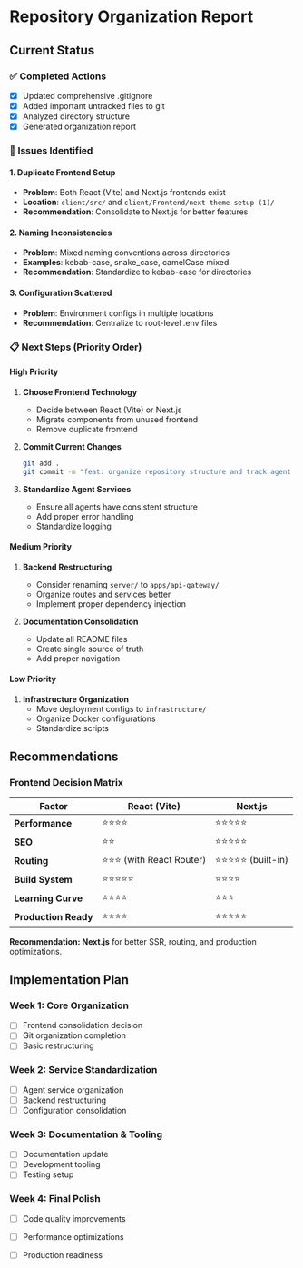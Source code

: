 # Repository Organization Report

## Current Status

### ✅ Completed Actions
- [x] Updated comprehensive .gitignore
- [x] Added important untracked files to git
- [x] Analyzed directory structure
- [x] Generated organization report

### 🚧 Issues Identified

#### 1. Duplicate Frontend Setup
- **Problem**: Both React (Vite) and Next.js frontends exist
- **Location**: `client/src/` and `client/Frontend/next-theme-setup (1)/`
- **Recommendation**: Consolidate to Next.js for better features

#### 2. Naming Inconsistencies
- **Problem**: Mixed naming conventions across directories
- **Examples**: kebab-case, snake_case, camelCase mixed
- **Recommendation**: Standardize to kebab-case for directories

#### 3. Configuration Scattered
- **Problem**: Environment configs in multiple locations
- **Recommendation**: Centralize to root-level .env files

### 📋 Next Steps (Priority Order)

#### High Priority
1. **Choose Frontend Technology**
   - Decide between React (Vite) or Next.js
   - Migrate components from unused frontend
   - Remove duplicate frontend

2. **Commit Current Changes**
   ```bash
   git add .
   git commit -m "feat: organize repository structure and track agent services"
   ```

3. **Standardize Agent Services**
   - Ensure all agents have consistent structure
   - Add proper error handling
   - Standardize logging

#### Medium Priority
1. **Backend Restructuring**
   - Consider renaming `server/` to `apps/api-gateway/`
   - Organize routes and services better
   - Implement proper dependency injection

2. **Documentation Consolidation**
   - Update all README files
   - Create single source of truth
   - Add proper navigation

#### Low Priority
1. **Infrastructure Organization**
   - Move deployment configs to `infrastructure/`
   - Organize Docker configurations
   - Standardize scripts

## Recommendations

### Frontend Decision Matrix

| Factor | React (Vite) | Next.js |
|--------|-------------|---------|
| **Performance** | ⭐⭐⭐⭐ | ⭐⭐⭐⭐⭐ |
| **SEO** | ⭐⭐ | ⭐⭐⭐⭐⭐ |
| **Routing** | ⭐⭐⭐ (with React Router) | ⭐⭐⭐⭐⭐ (built-in) |
| **Build System** | ⭐⭐⭐⭐⭐ | ⭐⭐⭐⭐ |
| **Learning Curve** | ⭐⭐⭐⭐ | ⭐⭐⭐ |
| **Production Ready** | ⭐⭐⭐⭐ | ⭐⭐⭐⭐⭐ |

**Recommendation: Next.js** for better SSR, routing, and production optimizations.

## Implementation Plan

### Week 1: Core Organization
- [ ] Frontend consolidation decision
- [ ] Git organization completion
- [ ] Basic restructuring

### Week 2: Service Standardization  
- [ ] Agent service organization
- [ ] Backend restructuring
- [ ] Configuration consolidation

### Week 3: Documentation & Tooling
- [ ] Documentation update
- [ ] Development tooling
- [ ] Testing setup

### Week 4: Final Polish
- [ ] Code quality improvements
- [ ] Performance optimizations
- [ ] Production readiness

